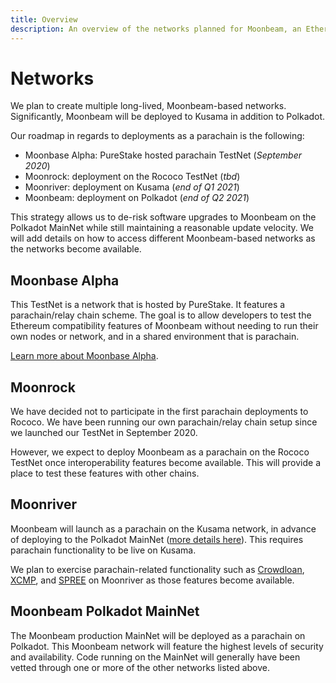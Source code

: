 ```yaml
---
title: Overview
description: An overview of the networks planned for Moonbeam, an Ethereum-compatible smart contract parachain on Polkadot.
---
```


# Networks

We plan to create multiple long-lived, Moonbeam-based networks. Significantly, Moonbeam will be deployed to Kusama in addition to Polkadot.

Our roadmap in regards to deployments as a parachain is the following:

 - Moonbase Alpha: PureStake hosted parachain TestNet (_September 2020_) 
 - Moonrock: deployment on the Rococo TestNet (_tbd_)
 - Moonriver: deployment on Kusama (_end of Q1 2021_)
 - Moonbeam: deployment on Polkadot (_end of Q2 2021_)
 
This strategy allows us to de-risk software upgrades to Moonbeam on the Polkadot MainNet while still maintaining a reasonable update velocity. We will add details on how to access different Moonbeam-based networks as the networks become available.

## Moonbase Alpha

This TestNet is a network that is hosted by PureStake. It features a parachain/relay chain scheme. The goal is to allow developers to test the Ethereum compatibility features of Moonbeam without needing to run their own nodes or network, and in a shared environment that is parachain.

[Learn more about Moonbase Alpha](/networks/testnet/).

## Moonrock  

We have decided not to participate in the first parachain deployments to Rococo. We have been running our own parachain/relay chain setup since we launched our TestNet in September 2020.

However, we expect to deploy Moonbeam as a parachain on the Rococo TestNet once interoperability features become available. This will provide a place to test these features with other chains.

## Moonriver

Moonbeam will launch as a parachain on the Kusama network, in advance of deploying to the Polkadot MainNet ([more details here](https://www.purestake.com/news/moonbeam-on-kusama/)). This requires parachain functionality to be live on Kusama. 

We plan to exercise parachain-related functionality such as [Crowdloan](https://wiki.polkadot.network/docs/en/learn-crowdloans), [XCMP](https://wiki.polkadot.network/docs/en/learn-crosschain), and [SPREE](https://wiki.polkadot.network/docs/en/learn-spree) on Moonriver as those features become available.

## Moonbeam Polkadot MainNet

The Moonbeam production MainNet will be deployed as a parachain on Polkadot. This Moonbeam network will feature the highest levels of security and availability. Code running on the MainNet will generally have been vetted through one or more of the other networks listed above.
